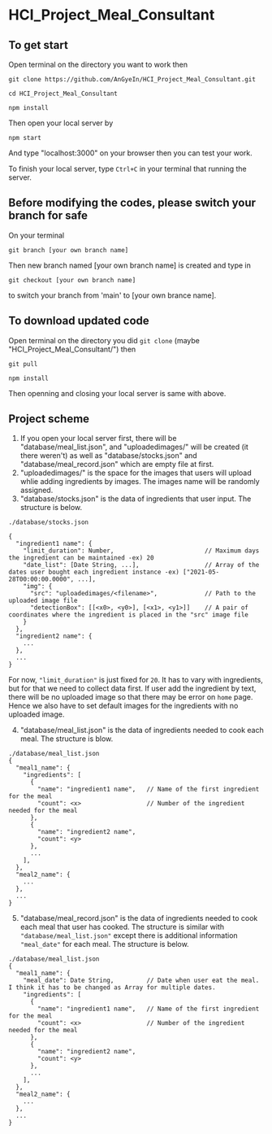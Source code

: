 # HCI_Project_Meal_Consultant

## To get start
Open terminal on the directory you want to work then

`git clone https://github.com/AnGyeIn/HCI_Project_Meal_Consultant.git`

`cd HCI_Project_Meal_Consultant`

`npm install`

Then open your local server by

`npm start`

And type "localhost:3000" on your browser then you can test your work.

To finish your local server, type `Ctrl+C` in your terminal that running the server.

## Before modifying the codes, please switch your branch for safe
On your terminal

`git branch [your own branch name]`

Then new branch named [your own branch name] is created and type in

`git checkout [your own branch name]`

to switch your branch from 'main' to [your own brance name].

## To download updated code
Open terminal on the directory you did `git clone` (maybe "HCI_Project_Meal_Consultant/") then

`git pull`

`npm install`

Then openning and closing your local server is same with above.

## Project scheme
1. If you open your local server first, there will be "database/meal_list.json", and "uploadedimages/" will be created (it there weren't) as well as "database/stocks.json" and "database/meal_record.json" which are empty file at first.
2. "uploadedimages/" is the space for the images that users will upload whlie adding ingredients by images. The images name will be randomly assigned.
3. "database/stocks.json" is the data of ingredients that user input. The structure is below.
```
./database/stocks.json

{
  "ingredient1 name": {
    "limit_duration": Number,                         // Maximum days the ingredient can be maintained -ex) 20
    "date_list": [Date String, ...],                  // Array of the dates user bought each ingredient instance -ex) ["2021-05-28T00:00:00.0000", ...],
    "img": {
      "src": "uploadedimages/<filename>",             // Path to the uploaded image file
      "detectionBox": [[<x0>, <y0>], [<x1>, <y1>]]    // A pair of coordinates where the ingredient is placed in the "src" image file
    }
  },
  "ingredient2 name": {
    ...
  },
  ...
}
```
For now, `"limit_duration"` is just fixed for `20`. It has to vary with ingredients, but for that we need to collect data first.
If user add the ingredient by text, there will be no uploaded image so that there may be error on `home` page. Hence we also have to set default images for the ingredients with no uploaded image.

4. "database/meal_list.json" is the data of ingredients needed to cook each meal. The structure is blow.
```
./database/meal_list.json
{
  "meal1_name": {
    "ingredients": [
      {
        "name": "ingredient1 name",   // Name of the first ingredient for the meal
        "count": <x>                  // Number of the ingredient needed for the meal
      },
      {
        "name": "ingredient2 name",
        "count": <y>
      },
      ...
    ],
  },
  "meal2_name": {
    ...
  },
  ...
}
```
5. "database/meal_record.json" is the data of ingredients needed to cook each meal that user has cooked. The structure is similar with `"database/meal_list.json"` except there is additional information `"meal_date"` for each meal. The structure is below.
```
./database/meal_list.json
{
  "meal1_name": {
    "meal_date": Date String,         // Date when user eat the meal. I think it has to be changed as Array for multiple dates.
    "ingredients": [
      {
        "name": "ingredient1 name",   // Name of the first ingredient for the meal
        "count": <x>                  // Number of the ingredient needed for the meal
      },
      {
        "name": "ingredient2 name",
        "count": <y>
      },
      ...
    ],
  },
  "meal2_name": {
    ...
  },
  ...
}
```
